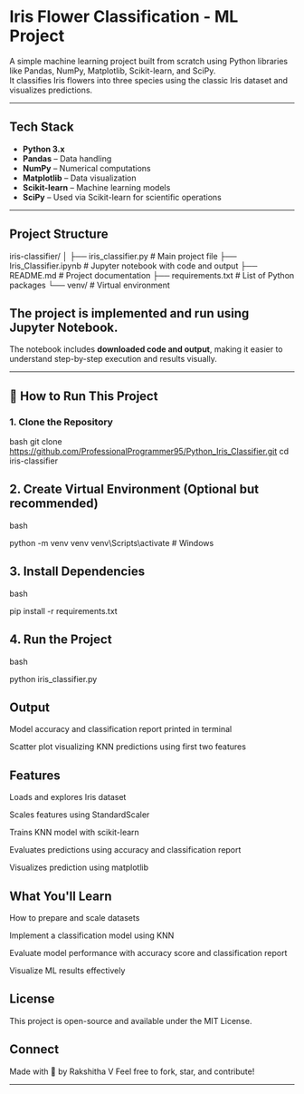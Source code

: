 # Iris Flower Classification - ML Project

A simple machine learning project built from scratch using Python libraries like Pandas, NumPy, Matplotlib, Scikit-learn, and SciPy.  
It classifies Iris flowers into three species using the classic Iris dataset and visualizes predictions.

---

## Tech Stack

- **Python 3.x**
- **Pandas** – Data handling
- **NumPy** – Numerical computations
- **Matplotlib** – Data visualization
- **Scikit-learn** – Machine learning models
- **SciPy** – Used via Scikit-learn for scientific operations

---

## Project Structure

iris-classifier/
│
├── iris_classifier.py    # Main project file
├── Iris_Classifier.ipynb # Jupyter notebook with code and output
├── README.md             # Project documentation
├── requirements.txt      # List of Python packages
└── venv/                 # Virtual environment

## The project is implemented and run using **Jupyter Notebook**.  
The notebook includes **downloaded code and output**, making it easier to understand step-by-step execution and results visually.


---

## 🚀 How to Run This Project

### 1. Clone the Repository
bash
git clone https://github.com/ProfessionalProgrammer95/Python_Iris_Classifier.git
cd iris-classifier


## 2. Create Virtual Environment (Optional but recommended)
bash

python -m venv venv
venv\Scripts\activate       # Windows


## 3. Install Dependencies
bash

pip install -r requirements.txt


## 4. Run the Project
bash

python iris_classifier.py


## Output
Model accuracy and classification report printed in terminal

Scatter plot visualizing KNN predictions using first two features

## Features
Loads and explores Iris dataset

Scales features using StandardScaler

Trains KNN model with scikit-learn

Evaluates predictions using accuracy and classification report

Visualizes prediction using matplotlib

## What You'll Learn
How to prepare and scale datasets

Implement a classification model using KNN

Evaluate model performance with accuracy score and classification report

Visualize ML results effectively

## License
This project is open-source and available under the MIT License.

## Connect
Made with 💙 by Rakshitha V
Feel free to fork, star, and contribute!


---









